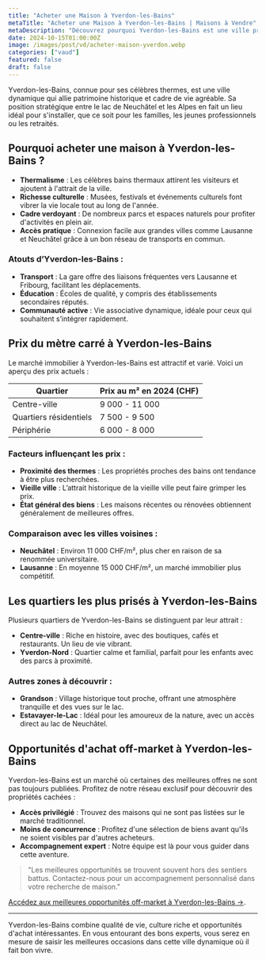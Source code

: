 ```yaml
---
title: "Acheter une Maison à Yverdon-les-Bains"
metaTitle: "Acheter une Maison à Yverdon-les-Bains | Maisons à Vendre"
metaDescription: "Découvrez pourquoi Yverdon-les-Bains est une ville prisée pour acheter une maison. Explorez son marché immobilier, ses quartiers charmants et nos conseils pour vous accompagner dans votre achat."
date: 2024-10-15T01:00:00Z
image: /images/post/vd/acheter-maison-yverdon.webp
categories: ["vaud"]
featured: false
draft: false
---
```


Yverdon-les-Bains, connue pour ses célèbres thermes, est une ville dynamique qui allie patrimoine historique et cadre de vie agréable. Sa position stratégique entre le lac de Neuchâtel et les Alpes en fait un lieu idéal pour s'installer, que ce soit pour les familles, les jeunes professionnels ou les retraités.

## Pourquoi acheter une maison à Yverdon-les-Bains ?

- **Thermalisme** : Les célèbres bains thermaux attirent les visiteurs et ajoutent à l'attrait de la ville.
- **Richesse culturelle** : Musées, festivals et événements culturels font vibrer la vie locale tout au long de l'année.
- **Cadre verdoyant** : De nombreux parcs et espaces naturels pour profiter d'activités en plein air.
- **Accès pratique** : Connexion facile aux grandes villes comme Lausanne et Neuchâtel grâce à un bon réseau de transports en commun.

### Atouts d’Yverdon-les-Bains :
- **Transport** : La gare offre des liaisons fréquentes vers Lausanne et Fribourg, facilitant les déplacements.
- **Éducation** : Écoles de qualité, y compris des établissements secondaires réputés.
- **Communauté active** : Vie associative dynamique, idéale pour ceux qui souhaitent s’intégrer rapidement.

## Prix du mètre carré à Yverdon-les-Bains

Le marché immobilier à Yverdon-les-Bains est attractif et varié. Voici un aperçu des prix actuels :

| Quartier                | Prix au m² en 2024 (CHF) |
|-------------------------|--------------------------|
| Centre-ville             | 9 000 - 11 000          |
| Quartiers résidentiels    | 7 500 - 9 500           |
| Périphérie                | 6 000 - 8 000           |

### Facteurs influençant les prix :
- **Proximité des thermes** : Les propriétés proches des bains ont tendance à être plus recherchées.
- **Vieille ville** : L’attrait historique de la vieille ville peut faire grimper les prix.
- **État général des biens** : Les maisons récentes ou rénovées obtiennent généralement de meilleures offres.

### Comparaison avec les villes voisines :
- **Neuchâtel** : Environ 11 000 CHF/m², plus cher en raison de sa renommée universitaire.
- **Lausanne** : En moyenne 15 000 CHF/m², un marché immobilier plus compétitif.

## Les quartiers les plus prisés à Yverdon-les-Bains

Plusieurs quartiers de Yverdon-les-Bains se distinguent par leur attrait :

- **Centre-ville** : Riche en histoire, avec des boutiques, cafés et restaurants. Un lieu de vie vibrant.
- **Yverdon-Nord** : Quartier calme et familial, parfait pour les enfants avec des parcs à proximité.

### Autres zones à découvrir :
- **Grandson** : Village historique tout proche, offrant une atmosphère tranquille et des vues sur le lac.
- **Estavayer-le-Lac** : Idéal pour les amoureux de la nature, avec un accès direct au lac de Neuchâtel.

## Opportunités d'achat off-market à Yverdon-les-Bains

Yverdon-les-Bains est un marché où certaines des meilleures offres ne sont pas toujours publiées. Profitez de notre réseau exclusif pour découvrir des propriétés cachées :

- **Accès privilégié** : Trouvez des maisons qui ne sont pas listées sur le marché traditionnel.
- **Moins de concurrence** : Profitez d'une sélection de biens avant qu'ils ne soient visibles par d'autres acheteurs.
- **Accompagnement expert** : Notre équipe est là pour vous guider dans cette aventure.

> "Les meilleures opportunités se trouvent souvent hors des sentiers battus. Contactez-nous pour un accompagnement personnalisé dans votre recherche de maison."

[Accédez aux meilleures opportunités off-market à Yverdon-les-Bains ->](/contact).

---

Yverdon-les-Bains combine qualité de vie, culture riche et opportunités d'achat intéressantes. En vous entourant des bons experts, vous serez en mesure de saisir les meilleures occasions dans cette ville dynamique où il fait bon vivre.
